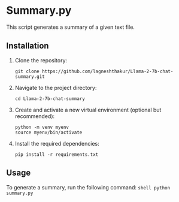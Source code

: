 # Summary.py

This script generates a summary of a given text file.



## Installation

1. Clone the repository:

    ```shell
    git clone https://github.com/lagneshthakur/Llama-2-7b-chat-summary.git
    ```

2. Navigate to the project directory:

    ```shell
    cd Llama-2-7b-chat-summary
    ```

3. Create and activate a new virtual environment (optional but recommended):

    ```shell
    python -m venv myenv
    source myenv/bin/activate
    ```

4. Install the required dependencies:

    ```shell
    pip install -r requirements.txt
    ```

## Usage

To generate a summary, run the following command:
    ```shell
    python summary.py
    ```